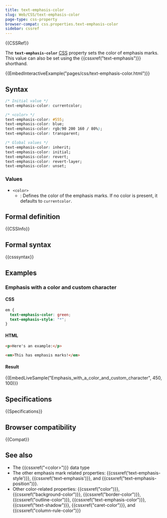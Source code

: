 ```yaml
---
title: text-emphasis-color
slug: Web/CSS/text-emphasis-color
page-type: css-property
browser-compat: css.properties.text-emphasis-color
sidebar: cssref
---
```


{{CSSRef}}

The **`text-emphasis-color`** [CSS](/en-US/docs/Web/CSS) property sets the color of emphasis marks. This value can also be set using the {{cssxref("text-emphasis")}} shorthand.

{{EmbedInteractiveExample("pages/css/text-emphasis-color.html")}}

## Syntax

```css
/* Initial value */
text-emphasis-color: currentcolor;

/* <color> */
text-emphasis-color: #555;
text-emphasis-color: blue;
text-emphasis-color: rgb(90 200 160 / 80%);
text-emphasis-color: transparent;

/* Global values */
text-emphasis-color: inherit;
text-emphasis-color: initial;
text-emphasis-color: revert;
text-emphasis-color: revert-layer;
text-emphasis-color: unset;
```

### Values

- `<color>`
  - : Defines the color of the emphasis marks. If no color is present, it defaults to `currentcolor`.

## Formal definition

{{CSSInfo}}

## Formal syntax

{{csssyntax}}

## Examples

### Emphasis with a color and custom character

#### CSS

```css
em {
  text-emphasis-color: green;
  text-emphasis-style: "*";
}
```

#### HTML

```html
<p>Here's an example:</p>

<em>This has emphasis marks!</em>
```

#### Result

{{EmbedLiveSample("Emphasis_with_a_color_and_custom_character", 450, 100)}}

## Specifications

{{Specifications}}

## Browser compatibility

{{Compat}}

## See also

- The {{cssxref("&lt;color&gt;")}} data type
- The other emphasis mark related properties: {{cssxref('text-emphasis-style')}}, {{cssxref('text-emphasis')}}, and {{cssxref("text-emphasis-position")}}.
- Other color-related properties: {{cssxref("color")}}, {{cssxref("background-color")}}, {{cssxref("border-color")}}, {{cssxref("outline-color")}}, {{cssxref("text-emphasis-color")}}, {{cssxref("text-shadow")}}, {{cssxref("caret-color")}}, and {{cssxref("column-rule-color")}}
